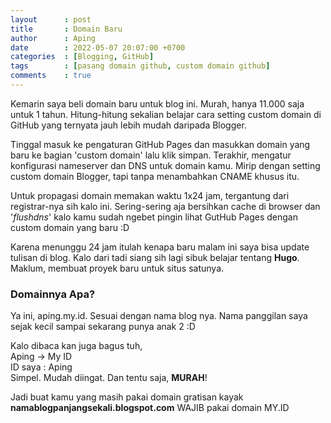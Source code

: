 ```yaml
---
layout      : post
title       : Domain Baru
author      : Aping
date        : 2022-05-07 20:07:00 +0700
categories  : [Blogging, GitHub]
tags        : [pasang domain github, custom domain github]
comments    : true
---
```

Kemarin saya beli domain baru untuk blog ini. Murah, hanya 11.000 saja untuk 1 tahun. Hitung-hitung sekalian belajar cara setting custom domain di GitHub yang ternyata jauh lebih mudah daripada Blogger.

Tinggal masuk ke pengaturan GitHub Pages dan masukkan domain yang baru ke bagian 'custom domain' lalu klik simpan. Terakhir, mengatur konfigurasi nameserver dan DNS untuk domain kamu. Mirip dengan setting custom domain Blogger, tapi tanpa menambahkan CNAME khusus itu.

Untuk propagasi domain memakan waktu 1x24 jam, tergantung dari registrar-nya sih kalo ini. Sering-sering aja bersihkan cache di browser dan '*flushdns*' kalo kamu sudah ngebet pingin lihat GutHub Pages dengan custom domain yang baru :D

Karena menunggu 24 jam itulah kenapa baru malam ini saya bisa update tulisan di blog. Kalo dari tadi siang sih lagi sibuk belajar tentang **Hugo**. Maklum, membuat proyek baru untuk situs satunya.

### Domainnya Apa?

Ya ini, aping.my.id. Sesuai dengan nama blog nya. Nama panggilan saya sejak kecil sampai sekarang punya anak 2 :D

Kalo dibaca kan juga bagus tuh,<br/>Aping -> My ID<br/>ID saya : Aping<br/>Simpel. Mudah diingat. Dan tentu saja, **MURAH**!

Jadi buat kamu yang masih pakai domain gratisan kayak **namablogpanjangsekali.blogspot.com** WAJIB pakai domain MY.ID
